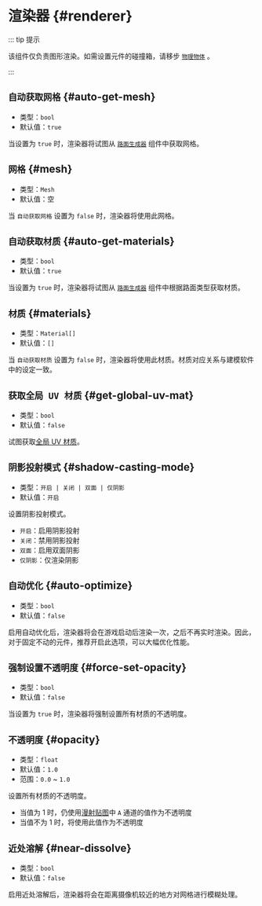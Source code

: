 # 渲染器 {#renderer}

::: tip 提示

该组件仅负责图形渲染。如需设置元件的碰撞箱，请移步 [`物理物体`](physicsObject) 。

:::

## `自动获取网格` {#auto-get-mesh}

- 类型：`bool`
- 默认值：`true`

当设置为 `true` 时，渲染器将试图从 [`路面生成器`](roadGenerator) 组件中获取网格。

## `网格`<badge text="自动获取网格 = false" /> {#mesh}

- 类型：`Mesh`
- 默认值：空

当 `自动获取网格` 设置为 `false` 时，渲染器将使用此网格。

## `自动获取材质` {#auto-get-materials}

- 类型：`bool`
- 默认值：`true`

当设置为 `true` 时，渲染器将试图从 [`路面生成器`](roadGenerator) 组件中根据路面类型获取材质。

## `材质`<badge text="自动获取网格 = false" /> {#materials}

- 类型：`Material[]`
- 默认值：`[]`

当 `自动获取材质` 设置为 `false` 时，渲染器将使用此材质。材质对应关系与建模软件中的设定一致。

## `获取全局 UV 材质`<badge text="自动获取网格 = true" /> {#get-global-uv-mat}

- 类型：`bool`
- 默认值：`false`

试图获取[全局 UV 材质](../assets#启用全局坐标)。

## `阴影投射模式` {#shadow-casting-mode}

- 类型：`开启 | 关闭 | 双面 | 仅阴影`
- 默认值：`开启`

设置阴影投射模式。

- `开启`：启用阴影投射
- `关闭`：禁用阴影投射
- `双面`：启用双面阴影
- `仅阴影`：仅渲染阴影

## `自动优化` {#auto-optimize}

- 类型：`bool`
- 默认值：`false`

启用自动优化后，渲染器将会在游戏启动后渲染一次，之后不再实时渲染。因此，对于固定不动的元件，推荐开启此选项，可以大幅优化性能。

## `强制设置不透明度` {#force-set-opacity}

- 类型：`bool`
- 默认值：`false`

当设置为 `true` 时，渲染器将强制设置所有材质的不透明度。

## `不透明度`<badge text="强制设置不透明度 = true" /> {#opacity}

- 类型：`float`
- 默认值：`1.0`
- 范围：`0.0` ~ `1.0`

设置所有材质的不透明度。

- 当值为 1 时，仍使用[漫射贴图](../assets#漫射贴图)中 `A` 通道的值作为不透明度
- 当值不为 1 时，将使用此值作为不透明度

## `近处溶解` {#near-dissolve}

- 类型：`bool`
- 默认值：`false`

启用近处溶解后，渲染器将会在距离摄像机较近的地方对网格进行模糊处理。
